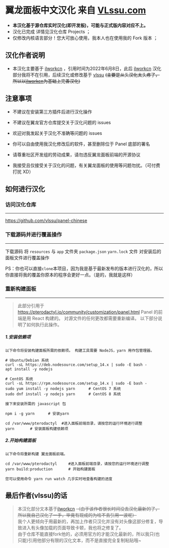 # 翼龙面板中文汉化 来自 [VLssu.com](https://vlssu.com/)

- **本汉化基于源仓库实时汉化(即开发板)，可能与正式版内容对应不上。**
- 汉化已完成 详情见汉化仓库 Projects ；
- 仅修改内核语言部分！您大可放心使用，我本人也在使用我的 Fork 版本 ；

## 汉化作者说明
- 本汉化主要基于 [ilworkcn](https://github.com/ilworkcn) ，引用时间为2022年6月8日，此后 [ilworkcn](https://github.com/ilworkcn) 汉化部分我将不在引用，后续汉化或修改基于 [vlssu](https://github.com/vlssu) ~~(主要是从头汉化太头疼了，所以以[ilworkcn](https://github.com/ilworkcn)为基础上完善汉化)~~

## 注意事项

- 不建议在安装第三方插件后进行汉化操作

- 不建议在翼龙官方仓库提交关于汉化问题的 issues

- 欢迎对我发起关于汉化不准确等问题的 issues

- 你可以自由使用我汉化修改后的软件，甚至删除位于 Panel 底部的署名

- 请尊重社区开发组的劳动成果，请勿违反翼龙面板前端的开源协议

- 我接受且仅接受关于汉化的问题，有关翼龙面板的使用等问题勿扰。（可付费打扰 XD）


## 如何进行汉化

### 访问汉化仓库
                
----
https://github.com/vlssu/panel-chinese

### 下载源码并进行覆盖操作
                
----
下载源码 将 `resources` 与 `app` 文件夹 `package.json` `yarn.lock` 文件 对安装后的面板文件进行覆盖操作

PS：你也可以直接`clone`本项目，因为我是基于最新发布的版本进行汉化的，所以你直接将我的覆盖你原本的程序会更好一点。（是的，我就是这样）


### 重新构建面板
                
----
> 此部分引用于 https://pterodactyl.io/community/customization/panel.html
> Panel 的前端是用 React 构建的。 对源文件的任何更改都需要重新编译。
以下部分说明了如何执行此操作。 

##### 1.安装依赖项
`以下命令将安装构建面板所需的依赖项。 构建工具需要 NodeJS，yarn 用作包管理器。`
```
# Ubuntu/Debian 系统
curl -sL https://deb.nodesource.com/setup_14.x | sudo -E bash -
apt install -y nodejs

# CentOS 系统
curl -sL https://rpm.nodesource.com/setup_14.x | sudo -E bash -
sudo yum install -y nodejs yarn      # CentOS 7 系统
sudo dnf install -y nodejs yarn      # CentOS 8 系统
```
`接下来安装所需的 javascript 包`
```
npm i -g yarn      # 安装yarn

cd /var/www/pterodactyl  #进入面板前端目录，请按您的运行环境进行调整
yarn       # 安装面板构建依赖项
```
##### 2.开始构建面板
`以下命令将重新构建 翼龙面板前端。`
```
cd /var/www/pterodactyl     #进入面板前端目录，请按您的运行环境进行调整
yarn build:production       # 开始构建面板
```

`您可以使用命令 yarn run watch 几乎实时地查看构建的进度`

## 最后作者(vlssu)的话
> 本汉化部分文本基于[ilworkcn](https://github.com/ilworkcn) ~~（由于该作者很长时间没去汉化最新的了，所以我自己汉化了一手，毕竟有现成的为啥不去引用一波呢）~~<br>
> 我个人更倾向于用最新的，再加上作者只汉化并没有对头像这部分修复，导致进入有头像加载的页面导致卡顿，我也将之修复了。<br>
> 由于仓库不能直接fork他的，必须用官方的才能汉化最新的，所以我只(也只能)引用他部分有限的汉化文本，而不是直接完全复制粘贴哦~
